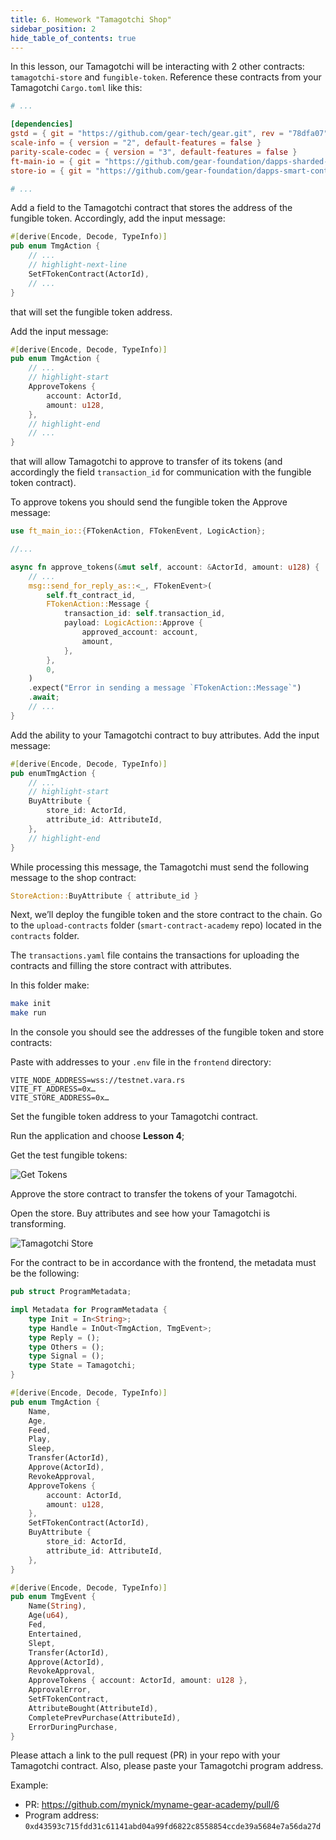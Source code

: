 ```yaml
---
title: 6. Homework "Tamagotchi Shop"
sidebar_position: 2
hide_table_of_contents: true
---
```


In this lesson, our Tamagotchi will be interacting with 2 other contracts: `tamagotchi-store` and `fungible-token`. Reference these contracts from your Tamagotchi `Cargo.toml` like this:

```toml title="Cargo.toml"
# ...

[dependencies]
gstd = { git = "https://github.com/gear-tech/gear.git", rev = "78dfa07", features = ["debug"] }
scale-info = { version = "2", default-features = false }
parity-scale-codec = { version = "3", default-features = false }
ft-main-io = { git = "https://github.com/gear-foundation/dapps-sharded-fungible-token.git", tag = "2.1.2" }
store-io = { git = "https://github.com/gear-foundation/dapps-smart-contract-academy.git"  }

# ...
```

Add a field to the Tamagotchi contract that stores the address of the fungible token. Accordingly, add the input message:

```rust
#[derive(Encode, Decode, TypeInfo)]
pub enum TmgAction {
    // ...
    // highlight-next-line
    SetFTokenContract(ActorId),
    // ...
}
```

that will set the fungible token address.

Add the input message:

```rust
#[derive(Encode, Decode, TypeInfo)]
pub enum TmgAction {
    // ...
    // highlight-start
    ApproveTokens {
        account: ActorId,
        amount: u128,
    },
    // highlight-end
    // ...
}
```

that will allow Tamagotchi to approve to transfer of its tokens (and accordingly the field `transaction_id` for communication with the fungible token contract).

To approve tokens you should send the fungible token the Approve message:

```rust
use ft_main_io::{FTokenAction, FTokenEvent, LogicAction};

//...

async fn approve_tokens(&mut self, account: &ActorId, amount: u128) {
    // ...
    msg::send_for_reply_as::<_, FTokenEvent>(
        self.ft_contract_id,
        FTokenAction::Message {
            transaction_id: self.transaction_id,
            payload: LogicAction::Approve {
                approved_account: account,
                amount,
            },
        },
        0,
    )
    .expect("Error in sending a message `FTokenAction::Message`")
    .await;
    // ...
}
```

Add the ability to your Tamagotchi contract to buy attributes. Add the input message:

```rust
#[derive(Encode, Decode, TypeInfo)]
pub enumTmgAction {
    // ...
    // highlight-start
    BuyAttribute {
        store_id: ActorId,
        attribute_id: AttributeId,
    },
    // highlight-end
}
```

While processing this message, the Tamagotchi must send the following message to the shop contract:

```rust
StoreAction::BuyAttribute { attribute_id }
```

Next, we’ll deploy the fungible token and the store contract to the chain. Go to the `upload-contracts` folder (`smart-contract-academy` repo) located in the `contracts` folder.

The `transactions.yaml` file contains the transactions for uploading the contracts and filling the store contract with attributes.

In this folder make:

```bash
make init
make run
```

In the console you should see the addresses of the fungible token and store contracts:

Paste with addresses to your `.env` file in the `frontend` directory:

```
VITE_NODE_ADDRESS=wss://testnet.vara.rs
VITE_FT_ADDRESS=0x…
VITE_STORE_ADDRESS=0x…
```

Set the fungible token address to your Tamagotchi contract.

Run the application and choose **Lesson 4**;

Get the test fungible tokens:

![Get Tokens](/img/15/get-tokens.jpg)

Approve the store contract to transfer the tokens of your Tamagotchi.

Open the store. Buy attributes and see how your Tamagotchi is transforming.

![Tamagotchi Store](/img/15/tamagotchi-store.jpg)

For the contract to be in accordance with the frontend, the metadata must be the following:

```rust
pub struct ProgramMetadata;

impl Metadata for ProgramMetadata {
    type Init = In<String>;
    type Handle = InOut<TmgAction, TmgEvent>;
    type Reply = ();
    type Others = ();
    type Signal = ();
    type State = Tamagotchi;
}

#[derive(Encode, Decode, TypeInfo)]
pub enum TmgAction {
    Name,
    Age,
    Feed,
    Play,
    Sleep,
    Transfer(ActorId),
    Approve(ActorId),
    RevokeApproval,
    ApproveTokens {
        account: ActorId,
        amount: u128,
    },
    SetFTokenContract(ActorId),
    BuyAttribute {
        store_id: ActorId,
        attribute_id: AttributeId,
    },
}

#[derive(Encode, Decode, TypeInfo)]
pub enum TmgEvent {
    Name(String),
    Age(u64),
    Fed,
    Entertained,
    Slept,
    Transfer(ActorId),
    Approve(ActorId),
    RevokeApproval,
    ApproveTokens { account: ActorId, amount: u128 },
    ApprovalError,
    SetFTokenContract,
    AttributeBought(AttributeId),
    CompletePrevPurchase(AttributeId),
    ErrorDuringPurchase,
}
```

Please attach a link to the pull request (PR) in your repo with your Tamagotchi contract. Also, please paste your Tamagotchi program address.

Example:

- PR: <https://github.com/mynick/myname-gear-academy/pull/6>
- Program address: `0xd43593c715fdd31c61141abd04a99fd6822c8558854ccde39a5684e7a56da27d`
